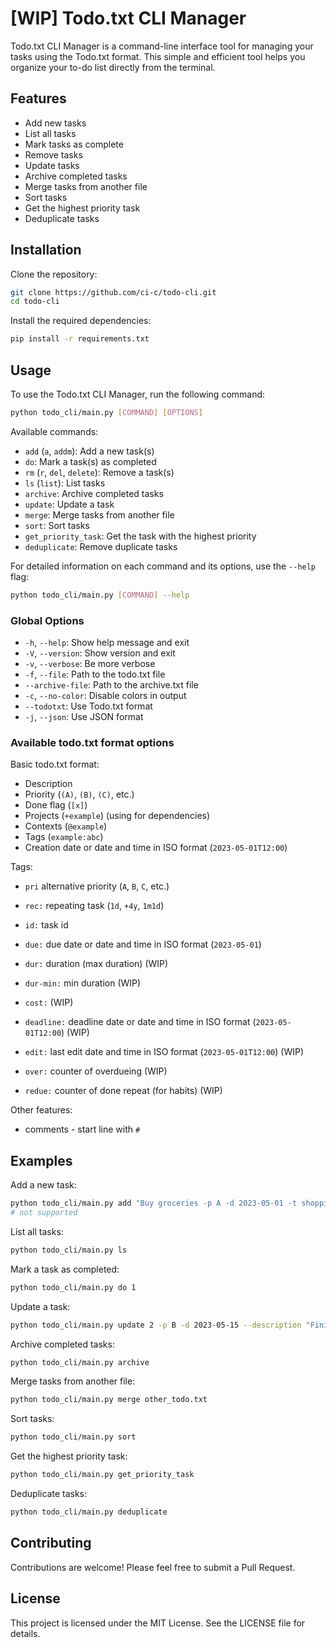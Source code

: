 # [WIP] Todo.txt CLI Manager

Todo.txt CLI Manager is a command-line interface tool for managing your tasks using the Todo.txt format. This simple and efficient tool helps you organize your to-do list directly from the terminal.

## Features

- Add new tasks
- List all tasks
- Mark tasks as complete
- Remove tasks
- Update tasks
- Archive completed tasks
- Merge tasks from another file
- Sort tasks
- Get the highest priority task
- Deduplicate tasks

## Installation

Clone the repository:

```sh
git clone https://github.com/ci-c/todo-cli.git
cd todo-cli
```

Install the required dependencies:

```sh
pip install -r requirements.txt
```

## Usage

To use the Todo.txt CLI Manager, run the following command:

```sh
python todo_cli/main.py [COMMAND] [OPTIONS]
```

Available commands:

- `add` (`a`, `addm`): Add a new task(s)
- `do`: Mark a task(s) as completed
- `rm` (`r`, `del`, `delete`): Remove a task(s)
- `ls` (`list`): List tasks
- `archive`: Archive completed tasks
- `update`: Update a task
- `merge`: Merge tasks from another file
- `sort`: Sort tasks
- `get_priority_task`: Get the task with the highest priority
- `deduplicate`: Remove duplicate tasks

For detailed information on each command and its options, use the `--help` flag:

```sh
python todo_cli/main.py [COMMAND] --help
```

### Global Options

- `-h`, `--help`: Show help message and exit
- `-V`, `--version`: Show version and exit
- `-v`, `--verbose`: Be more verbose
- `-f`, `--file`: Path to the todo.txt file
- `--archive-file`: Path to the archive.txt file
- `-c`, `--no-color`: Disable colors in output
- `--todotxt`: Use Todo.txt format
- `-j`, `--json`: Use JSON format

### Available todo.txt format options

Basic todo.txt format:

- Description
- Priority (`(A)`, `(B)`, `(C)`, etc.)
- Done flag (`[x]`)
- Projects (`+example`) (using for dependencies)
- Contexts (`@example`)
- Tags (`example:abc`)
- Creation date or date and time in ISO format (`2023-05-01T12:00`)

Tags:

- `pri` alternative priority (`A`, `B`, `C`, etc.)
- `rec:` repeating task (`1d`, `+4y`, `1m1d`)
- `id:` task id
- `due:` due date or date and time in ISO format (`2023-05-01`)
- `dur:` duration (max duration) (WIP)
- `dur-min:` min duration (WIP)
- `cost:` (WIP)
- `deadline:` deadline date or date and time in ISO format (`2023-05-01T12:00`) (WIP)
- `edit:` last edit date and time in ISO format (`2023-05-01T12:00`) (WIP)
- `over:` counter of overdueing (WIP)

- `redue:` counter of done repeat (for habits) (WIP)

Other features:

- comments - start line with `#`

## Examples

Add a new task:

```sh
python todo_cli/main.py add "Buy groceries -p A -d 2023-05-01 -t shopping:food -j personal -c errands"
# not supported
```

List all tasks:

```sh
python todo_cli/main.py ls
```

Mark a task as completed:

```sh
python todo_cli/main.py do 1
```

Update a task:

```sh
python todo_cli/main.py update 2 -p B -d 2023-05-15 --description "Finish project report"
```

Archive completed tasks:

```sh
python todo_cli/main.py archive
```

Merge tasks from another file:

```sh
python todo_cli/main.py merge other_todo.txt
```

Sort tasks:

```sh
python todo_cli/main.py sort
```

Get the highest priority task:

```sh
python todo_cli/main.py get_priority_task
```

Deduplicate tasks:

```sh
python todo_cli/main.py deduplicate
```

## Contributing

Contributions are welcome! Please feel free to submit a Pull Request.

## License

This project is licensed under the MIT License. See the LICENSE file for details.
